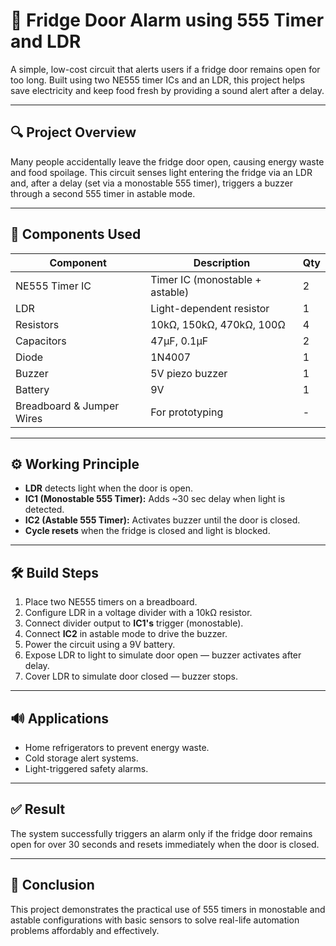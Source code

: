 # 🧊 Fridge Door Alarm using 555 Timer and LDR

A simple, low-cost circuit that alerts users if a fridge door remains open for too long. Built using two NE555 timer ICs and an LDR, this project helps save electricity and keep food fresh by providing a sound alert after a delay.

---

## 🔍 Project Overview

Many people accidentally leave the fridge door open, causing energy waste and food spoilage. This circuit senses light entering the fridge via an LDR and, after a delay (set via a monostable 555 timer), triggers a buzzer through a second 555 timer in astable mode.

---

## 🧩 Components Used

| Component         | Description                  | Qty |
|------------------|------------------------------|-----|
| NE555 Timer IC    | Timer IC (monostable + astable) | 2   |
| LDR              | Light-dependent resistor      | 1   |
| Resistors        | 10kΩ, 150kΩ, 470kΩ, 100Ω      | 4   |
| Capacitors       | 47µF, 0.1µF                   | 2   |
| Diode            | 1N4007                        | 1   |
| Buzzer           | 5V piezo buzzer               | 1   |
| Battery          | 9V                            | 1   |
| Breadboard & Jumper Wires | For prototyping      | -   |

---

## ⚙️ Working Principle

- **LDR** detects light when the door is open.
- **IC1 (Monostable 555 Timer):** Adds ~30 sec delay when light is detected.
- **IC2 (Astable 555 Timer):** Activates buzzer until the door is closed.
- **Cycle resets** when the fridge is closed and light is blocked.

---

## 🛠 Build Steps

1. Place two NE555 timers on a breadboard.
2. Configure LDR in a voltage divider with a 10kΩ resistor.
3. Connect divider output to **IC1's** trigger (monostable).
4. Connect **IC2** in astable mode to drive the buzzer.
5. Power the circuit using a 9V battery.
6. Expose LDR to light to simulate door open — buzzer activates after delay.
7. Cover LDR to simulate door closed — buzzer stops.

---

## 🔊 Applications

- Home refrigerators to prevent energy waste.
- Cold storage alert systems.
- Light-triggered safety alarms.

---

## ✅ Result

The system successfully triggers an alarm only if the fridge door remains open for over 30 seconds and resets immediately when the door is closed.

---

## 📌 Conclusion

This project demonstrates the practical use of 555 timers in monostable and astable configurations with basic sensors to solve real-life automation problems affordably and effectively.
